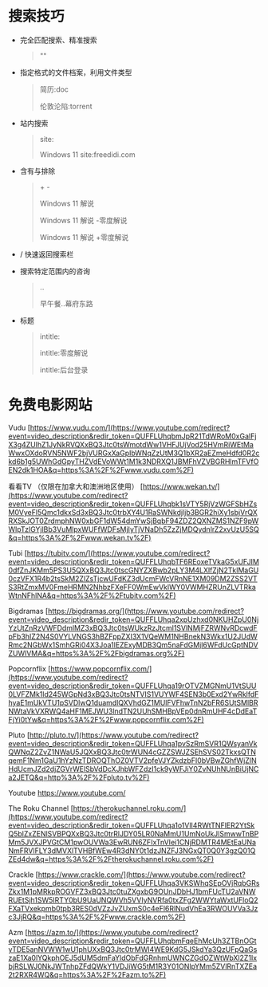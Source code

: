 

# 搜索技巧

* 完全匹配搜索、精准搜索

    > ""

* 指定格式的文件档案，利用文件类型

    > 简历:doc
    >
    > 伦敦沦陷:torrent

* 站内搜索

    > site:
    >
    > Windows 11 site:freedidi.com

* 含有与排除

    > \+   -
    >
    > Windows 11 解说
    >
    > Windows 11 解说 -零度解说
    >
    > Windows 11 解说 +零度解说

* /  快速返回搜索栏

* 搜索特定范围内的咨询

    > ..
    >
    > 早午餐..幕府东路

* 标题

    > intitle:
    >
    > intitle:零度解说
    >
    > intitle:后台登录







# 免费电影网站

 Vudu [https://www.vudu.com/](https://www.youtube.com/redirect?event=video_description&redir_token=QUFFLUhqbmJpR21TdWRoM0xGalFjX3g4ZUlhZ1JyNkRVQXxBQ3Jtc0tsWmotdWw1VHFJUjVod25HVmRiWEtMaWwxOXdoRVN5NWF2bjVURGxXaGpIbWNqZzUtM3Q1bXR2aEZmeHdfd0R2ckd6b1g5UWhGdGpyTHZVdEVoWWt1M1k3NDRXQ1JBMFhVZVBGRHlmTFVfOEN2dk1HOA&q=https%3A%2F%2Fwww.vudu.com%2F) 

看看TV （仅限在加拿大和澳洲地区使用） [https://www.wekan.tv/](https://www.youtube.com/redirect?event=video_description&redir_token=QUFFLUhqbk1sVTY5RjVzWGFSbHZsM0VyeFl5Qmc1dkxSd3xBQ3Jtc0trbXY4U1RaSWNkdjljb3BGR2hiXy1sbjVrQXRXSkJOT0ZrdmphNW0xbGF1dW54dmYwSjBqbF94ZDZ2QXNZMS1NZF9pWWlpTzlGYjlBb3VuMlpxWUFfWDFsMjIyTjVNaDh5ZzZjMDQydnlrZ2xvUzU5SQ&q=https%3A%2F%2Fwww.wekan.tv%2F) 

Tubi [https://tubitv.com/](https://www.youtube.com/redirect?event=video_description&redir_token=QUFFLUhqbTF6REoxeTVkaG5xUFJIM0dfZnJKMm5PS3U5QXxBQ3Jtc0tscGNYZXBwb2pLY3M4LXlfZjN2TklMaGU0czVFX1R4b2tsSkM2ZlZsTjcwUFdKZ3dUcmFWcVRnNE1XM09DM2ZSS2VTS3RtZmxMV0FmeHRMN2NhbzFXeFF0WmEwVklWY0VWMHZRUnZLVTRkaWtnNFhlNA&q=https%3A%2F%2Ftubitv.com%2F) 

Bigdramas [https://bigdramas.org/](https://www.youtube.com/redirect?event=video_description&redir_token=QUFFLUhqa2xpUzhxd0NKUHZpU0NjYzUtZnRzVWFDdmlMZ3xBQ3Jtc0tsWUkzRzJtcml1SVlNMjFZRWNvRDcwdFpFb3hIZ2N4S0VYLVNGS3hBZFppZXI3X1VQeWM1NHBnekN3Wkx1U2JUdWRmc2NGbWx1SmhGRi04X3Joa1lEZExyMDB3Qm5naFdGMjl6WFdUcGptNDVZUWlVMA&q=https%3A%2F%2Fbigdramas.org%2F) 

Popcornflix [https://www.popcornflix.com/](https://www.youtube.com/redirect?event=video_description&redir_token=QUFFLUhqa19rOTVZMGNmU1VtSUU0LVFZMk1ld245WGpNd3xBQ3Jtc0tsNTVIS1VUYWF4SEN3b0Exd2YwRklfdFhyaE1mUkVTU1pSVDlwQ1duamdlQXVhdGZ1MUlFVFhwTnN2bFR6SUtSMlBRNWtaVkVXRWQ4aHF1MEJWU3lndTN2UUhSMHBpVEp0dnRmUHF4cDdEaTFjYi0tYw&q=https%3A%2F%2Fwww.popcornflix.com%2F) 

Pluto [http://pluto.tv/](https://www.youtube.com/redirect?event=video_description&redir_token=QUFFLUhqa1pvSzRmSVR1QWsyanVkQWNqZ2ZvZ1NWaU5JQXxBQ3Jtc0trWUN4cGZZSWJZSEhSVS02TkxsQTNqemF1Nm1GaU1hYzNzTDROQThOZ0VTV2pfeVJYZkdzbFI0bVBwZGhfWjZINHdUcmJZd2djZGVrWElSbVdDcXJhbWFZdzI1ck9yWFJiY0ZvNUhNUnBiUjNCa2JETQ&q=http%3A%2F%2Fpluto.tv%2F) 

Youtube https://www.youtube.com/ 

The Roku Channel [https://therokuchannel.roku.com/](https://www.youtube.com/redirect?event=video_description&redir_token=QUFFLUhqa1o1VlI4RWtTNFlER2YtSkQ5blZxZENlSVBPQXxBQ3Jtc0trRlJDY05LR0NaMmU1UmNoUkJlSmwwTnBPMm5JVXJPVGtCM1pwOUVWa3EwRUN6ZFIxTnVIei1CNjRDMTR4MEtEaUNaNmFRVlFLY3dMVXlTVHBfWEw4R3dNY0t1dzJNZFJ3NGxQT0Q0Y3gzQ01QZEd4dw&q=https%3A%2F%2Ftherokuchannel.roku.com%2F) 

Crackle [https://www.crackle.com/](https://www.youtube.com/redirect?event=video_description&redir_token=QUFFLUhqa3VKSWhqSEpOVjRqbGRsZkx1M1pMRkpROGVFZ3xBQ3Jtc0tuZXgxbG9OUnJDbHJ1bmFUcTU2aVNWRUEtSjh1SW5IRTY0bU9UaUNQWVh5VVIyNVRfa0txZFg2WWYtaWxtUFloQ2FXaTVxekpmb0tpb3RES0dVZzJvZUxmS0c4eFl6RlNudVhEa3RWOUVVa3Jzc3JjRQ&q=https%3A%2F%2Fwww.crackle.com%2F) 

Azm  [https://azm.to/](https://www.youtube.com/redirect?event=video_description&redir_token=QUFFLUhqbmFqeEhMcUh3ZTBnOGtyTDE5anNVWW1wU1phUXxBQ3Jtc0trMWl4WE9KdG5JSkdYa3QzUFpQaGszaE1Xa0lYQkphOEJ5dUM5dmFaYldObFdGRnhmUWNCZGdOZWtWbXl2Z1IxbjRSLWJ0NkJWTnhpZFdQWkY1VDJiWG5tM1R3Y01ONlpYMm5ZVlRnTXZEa2t2RXR4WQ&q=https%3A%2F%2Fazm.to%2F)
